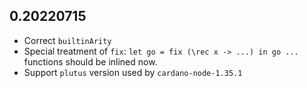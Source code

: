 0.20220715
----------

* Correct `builtinArity`
* Special treatment of `fix`:
  `let go = fix (\rec x -> ...) in go ...` functions should be inlined now.
* Support `plutus` version used by `cardano-node-1.35.1`
